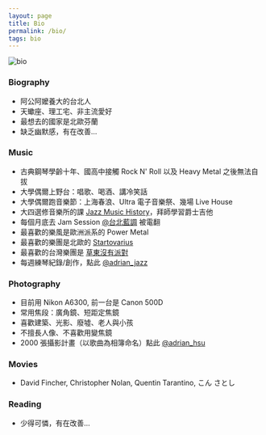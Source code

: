```yaml
---
layout: page
title: Bio
permalink: /bio/
tags: bio
---
```


![bio](https://user-images.githubusercontent.com/8178172/49525480-cec63f00-f8e8-11e8-9241-2bb887745dae.jpeg)

### Biography

* 阿公阿嬤養大的台北人
* 天蠍座、理工宅、非主流愛好
* 最想去的國家是北歐芬蘭
* 缺乏幽默感，有在改善...

### Music
* 古典鋼琴學齡十年、國高中接觸 Rock N' Roll 以及 Heavy Metal 之後無法自拔
* 大學偶爾上野台：唱歌、喝酒、講冷笑話
* 大學偶爾跑音樂節：上海春浪、Ultra 電子音樂祭、幾場 Live House
* 大四選修音樂所的課 [Jazz Music History](http://nol.ntu.edu.tw/nol/coursesearch/print_table.php?course_id=144%2031800&class=&dpt_code=0000&ser_no=80086&semester=106-1&lang=CH)，拜師學習爵士吉他
* 每個月底去 Jam Session [@台北藍調](https://www.facebook.com/bluenote.taipei.1974) 被電翻
* 最喜歡的樂風是歐洲派系的 Power Metal
* 最喜歡的樂團是北歐的 [Startovarius](https://www.youtube.com/watch?v=lNLdTfwx5ZQ)
* 最喜歡的台灣樂團是 [草東沒有派對](https://www.youtube.com/watch?v=m-NB-ibA5oA)
* 每週練琴紀錄/創作，點此 [@adrian_jazz](https://www.instagram.com/_adrian_jazz_/)

### Photography
* 目前用 Nikon A6300, 前一台是 Canon 500D
* 常用焦段：廣角鏡、短距定焦鏡
* 喜歡建築、光影、廢墟、老人與小孩
* 不擅長人像、不喜歡用變焦鏡
* 2000 張攝影計畫（以歌曲為相簿命名）點此 [@adrian_hsu](https://www.flickr.com/photos/adrian_hsu/)

### Movies
* David Fincher, Christopher Nolan, Quentin Tarantino, こん さとし

### Reading
* 少得可憐，有在改善...